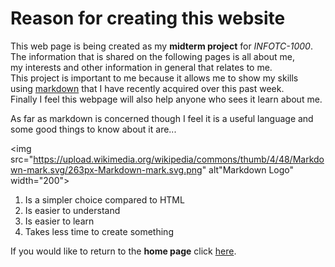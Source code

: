 # Reason for creating this website

This web page is being created as my **midterm project** for _INFOTC-1000_.  
The information that is shared on the following pages is all about me,  
my interests and other information in general that relates to me.  
This project is important to me because it allows me to show my skills  
using [markdown](https://en.wikipedia.org/wiki/Markdown) that I have  recently acquired over this past week.  
Finally I feel this webpage will also help anyone who sees it learn about me.  


As far as markdown is concerned though I feel it is a useful language and  
some good things to know about it are...

<img src="https://upload.wikimedia.org/wikipedia/commons/thumb/4/48/Markdown-mark.svg/263px-Markdown-mark.svg.png" alt"Markdown Logo" width="200">

1. Is a simpler choice compared to HTML
2. Is easier to understand
3. Is easier to learn
4. Takes less time to create something

If you would like to return to the **home page** click [here](https://github.com/Tpack12/Midterm-Project/edit/main/README.md).




